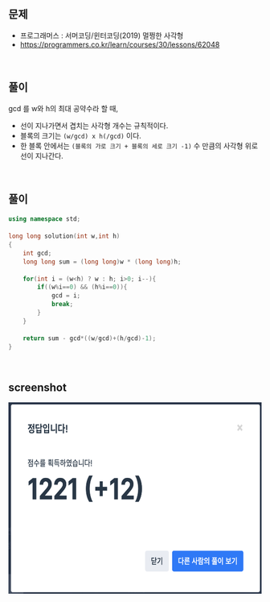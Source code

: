 ## 문제
- 프로그래머스 : 서머코딩/윈터코딩(2019) 멀쩡한 사각형
- https://programmers.co.kr/learn/courses/30/lessons/62048

<br/>

## 풀이
gcd 를 w와 h의 최대 공약수라 할 때,
- 선이 지나가면서 겹치는 사각형 개수는 규칙적이다.
- 블록의 크기는 ```(w/gcd) x h(/gcd)``` 이다.
- 한 블록 안에서는 ```(블록의 가로 크기 + 블록의 세로 크기 -1)``` 수 만큼의 사각형 위로 선이 지나간다.

<br/> 

## 풀이

```c++
using namespace std;

long long solution(int w,int h)
{
    int gcd;
    long long sum = (long long)w * (long long)h;
    
    for(int i = (w<h) ? w : h; i>0; i--){
        if((w%i==0) && (h%i==0)){
            gcd = i;
            break;
        }
    }
    
    return sum - gcd*((w/gcd)+(h/gcd)-1);
}
```

<br/>

## screenshot

 <img src="./screenshots/prog_멀쩡한_사각형.png" width="600" height="380"> 
